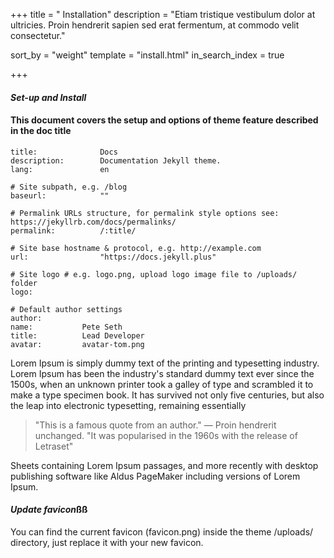 +++
 title = "  Installation"
description = "Etiam tristique vestibulum dolor at ultricies. Proin hendrerit sapien sed erat fermentum, at commodo velit consectetur."


sort_by = "weight"
template = "install.html"
in_search_index = true


+++


 #### *Set-up and Install*
#### This document covers the setup and options of theme feature described in the doc title

```
title:              Docs
description:        Documentation Jekyll theme.
lang:               en

# Site subpath, e.g. /blog
baseurl:            ""

# Permalink URLs structure, for permalink style options see: https://jekyllrb.com/docs/permalinks/
permalink:          /:title/

# Site base hostname & protocol, e.g. http://example.com
url:                "https://docs.jekyll.plus"

# Site logo # e.g. logo.png, upload logo image file to /uploads/ folder
logo:      

# Default author settings
author:
name:           Pete Seth
title:          Lead Developer  
avatar:         avatar-tom.png

```
Lorem Ipsum is simply dummy text of the printing and typesetting industry. Lorem Ipsum has been the industry's standard dummy text ever since the 1500s, when an unknown printer took a galley of type and scrambled it to make a type specimen book. It has survived not only five centuries, but also the leap into electronic typesetting, remaining essentially 
> "This is a famous quote from an author."
> — Proin hendrerit unchanged. 
"It was popularised in the 1960s with the release of Letraset"
 
Sheets containing Lorem Ipsum passages, and more recently with desktop publishing software like Aldus PageMaker including versions of Lorem Ipsum.

#### *Update favicon*ßß
You can find the current favicon (favicon.png) inside the theme /uploads/ directory, just replace it with your new favicon.